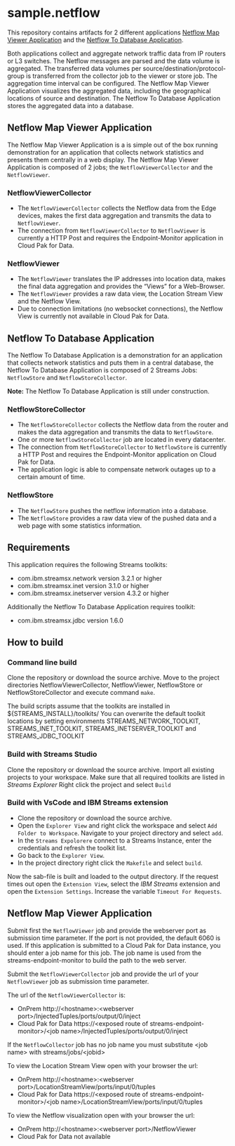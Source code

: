 # sample.netflow

This repository contains artifacts for 2 different applications [Netflow Map Viewer Application](README.md#netflow-map-viewer-application) and the [Netflow To Database Application](README.md#netflow-to-database-application).

Both applications collect and aggregate network traffic data from IP routers or L3 switches. 
The Netflow messages are parsed and the data volume is aggregated. The transferred data volumes per source/destination/protocol-group is transferred 
from the collector job to the viewer or store job. 
The aggregation time interval can be configured. 
The Netflow Map Viewer Application visualizes the aggregated data, including the geographical locations of source and destination. 
The Netflow To Database Application stores the aggregated data into a database.

## Netflow Map Viewer Application

The Netflow Map Viewer Application is a is simple out of the box running demonstration for an application that collects network 
statistics and presents them centrally in a web display. The Netflow Map Viewer Application is composed of 2 jobs; the `NetflowViewerCollector` and the `NetflowViewer`.

### NetflowViewerCollector

* The `NetflowViewerCollector` collects the Netflow data from the Edge devices, makes the first data aggregation and transmits the data to `NetflowViewer`.
* The connection from `NetflowViewerCollector` to `NetflowViewer` is currently a HTTP Post and requires the Endpoint-Monitor application in Cloud Pak for Data.

### NetflowViewer

* The `NetflowViewer` translates the IP addresses into location data, makes the final data aggregation and provides the “Views” for a Web-Browser.
* The `NetflowViewer` provides a raw data view, the Location Stream View and the Netflow View.
* Due to connection limitations (no websocket connections), the Netflow View is currently not available in Cloud Pak for Data.

## Netflow To Database Application

The Netflow To Database Application is a demonstration for an application that collects network statistics and puts them in 
a central database, the Netflow To Database Application is composed of 2 Streams Jobs: `NetflowStore` and `NetflowStoreCollector`.

**Note:** The Netflow To Database Application is still under construction.

### NetflowStoreCollector

* The `NetflowStoreCollector` collects the Netflow data from the router and makes the data aggregation and transmits the data to `NetflowStore`.
* One or more  `NetflowStoreCollector` job are located in every datacenter.
* The connection from `NetflowStoreCollector` to `NetflowStore` is currently a HTTP Post and requires the Endpoint-Monitor application on Cloud Pak for Data.
* The application logic is able to compensate network outages up to a certain amount of time.

### NetflowStore

* The `NetflowStore` pushes the netflow information into a database.
* The `NetflowStore` provides a raw data view of the pushed data and a web page with some statistics information.

## Requirements

This application requires the following Streams toolkits:

* com.ibm.streamsx.network version 3.2.1 or higher
* com.ibm.streamsx.inet version 3.1.0 or higher
* com.ibm.streamsx.inetserver version 4.3.2 or higher

Additionally the Netflow To Database Application requires toolkit:
* com.ibm.streamsx.jdbc version 1.6.0

## How to build

### Command line build

Clone the repository or download the source archive.
Move to the project directories NetflowViewerCollector, NetflowViewer, NetflowStore or NetflowStoreCollector and execute command `make`.

The build scripts assume that the toolkits are installed in ${STREAMS_INSTALL}/toolkits/
You can overwrite the default toolkit locations by setting environments STREAMS_NETWORK_TOOLKIT, STREAMS_INET_TOOLKIT, STREAMS_INETSERVER_TOOLKIT and STREAMS_JDBC_TOOLKIT

### Build with Streams Studio

Clone the repository or download the source archive.
Import all existing projects to your workspace.
Make sure that all required toolkits are listed in *Streams Explorer*
Right click the project and select `Build`

### Build with VsCode and IBM Streams extension

* Clone the repository or download the source archive.
* Open the `Explorer View` and right click the workspace and select `Add Folder to Workspace`. Navigate to your project directory and select `add`.
* In the `Streams Expolorere` connect to a Streams Instance, enter the credentials and refresh the toolkit list.
* Go back to the `Explorer View`.
* In the project directory right click the `Makefile` and select `build`.

Now the sab-file is built and loaded to the output directory. If the request times out open the `Extension View`, select 
the *IBM Streams* extension and open the `Extension Settings`. Increase the variable `Timeout For Requests`.

## Netflow Map Viewer Application

Submit first the `NetflowViewer` job and provide the webserver port as submission time parameter. If the port is not provided, the default 6060 is used. 
If this application is submitted to a Cloud Pak for Data instance, you should enter a job name for this job. The job name 
is used from the streams-endpoint-monitor to build the path to the web server.

Submit the `NetflowViewerCollector` job and provide the url of your `NetflowViewer` job as submission time parameter.

The url of the `NetflowViewerCollector` is:

* OnPrem              http://\<hostname\>:\<webserver port\>/InjectedTuples/ports/output/0/inject
* Cloud Pak for Data  https://\<exposed route of streams-endpoint-monitor\>/\<job name\>/InjectedTuples/ports/output/0/inject

If the `NetflowCollector` job has no job name you must substitute \<job name\> with streams/jobs/\<jobid\>

To view the Location Stream View open with your browser the url:

* OnPrem             http://\<hostname\>:\<webserver port\>/LocationStreamView/ports/input/0/tuples
* Cloud Pak for Data https://\<exposed route of streams-endpoint-monitor\>/\<job name\>/LocationStreamView/ports/input/0/tuples

To view the Netflow visualization open with your browser the url:

* OnPrem             http://\<hostname\>:\<webserver port\>/NetflowViewer
* Cloud Pak for Data not available

